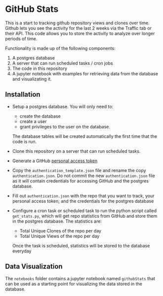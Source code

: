 # GitHub Stats
This is a start to tracking github repository views and clones over time. Github lets you see the activity for the last 2 weeks via the Traffic tab or their API.  This code allows you to store the activity to analyze over longer periods of time.

Functionality is made up of the following components:
1. A postgres database
1. A server that can run scheduled tasks / cron jobs
1. The code in this repository
1. A jupyter notebook with examples for retrieving data from the database and visualizating it.

## Installation
* Setup a postgres database.  You will only need to:
    * create the database
    * create a user
    * grant privileges to the user on the database.  

    The database tables will be created automatically the first time that the code is run.

* Clone this repository on a server that can run scheduled tasks.  
* Generate a GitHub [personal access token](https://github.com/settings/tokens)
* Copy the `authentication_template.json` file and rename the copy `authentication.json`.  Do not commit the new `authentication.json` file as it will contain credentials for accessing GitHub and the postgres database.
* Fill out `authentication.json` with the repo that you want to track, your personal access token, and the credentials for the postgres database
* Configure a cron task or scheduled task to run the python script called `get_stats.py`, which will get repo statistics from GitHub and store them in the postgres database.  The statistics are:
    * Total Unique Clones of the repo per day
    * Total Unique Views of the repo per day
        
   Once the task is scheduled, statistics will be stored to the database everyday 

## Data Visualization
The `notebooks` folder contains a jupyter notebook named `githubStats` that can be used as a starting point for visualizing the data stored in the database.
